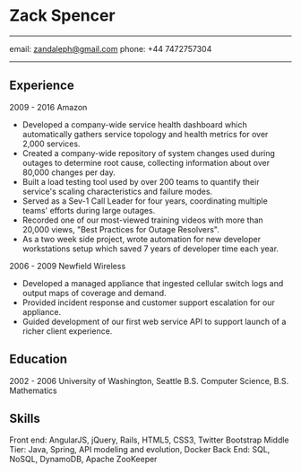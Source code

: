 Zack Spencer
============

--------------------------
email: zandaleph@gmail.com
phone: +44 7472757304

--------------------------

Experience
----------

2009 - 2016 Amazon

* Developed a company-wide service health dashboard which automatically gathers service topology and health metrics for over 2,000 services.
* Created a company-wide repository of system changes used during outages to determine root cause, collecting information about over 80,000 changes per day.
* Built a load testing tool used by over 200 teams to quantify their service's scaling characteristics and failure modes.
* Served as a Sev-1 Call Leader for four years, coordinating multiple teams' efforts during large outages.
* Recorded one of our most-viewed training videos with more than 20,000 views, "Best Practices for Outage Resolvers".
* As a two week side project, wrote automation for new developer workstations setup which saved 7 years of developer time each year.

2006 - 2009 Newfield Wireless

* Developed a managed appliance that ingested cellular switch logs and output maps of coverage and demand.
* Provided incident response and customer support escalation for our appliance.
* Guided development of our first web service API to support launch of a richer client experience.

Education
---------
2002 - 2006 University of Washington, Seattle
B.S. Computer Science, B.S. Mathematics

Skills
------

Front end: AngularJS, jQuery, Rails, HTML5, CSS3, Twitter Bootstrap
Middle Tier: Java, Spring, API modeling and evolution, Docker
Back End: SQL, NoSQL, DynamoDB, Apache ZooKeeper
